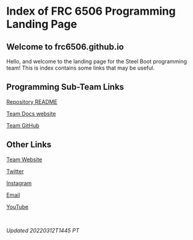 # Index of FRC 6506 Programming Landing Page

## Welcome to frc6506.github.io

Hello, and welcome to the landing page for the Steel Boot programming team!  This is index contains some links that may be useful.

## Programming Sub-Team Links

[Repository README](https://github.com/frc6506/frc6506.github.io/blob/main/README.md)

[Team Docs website](https://frc6506.github.io/docs)

[Team GitHub](https://github.com/orgs/frc6506)

## Other Links

[Team Website](https://steelboot.weebly.com/)

[Twitter](https://twitter.com/FRC6506)

[Instagram](https://www.instagram.com/frcteam6506/)

[Email](mailto:FRCteam6506@gmail.com)

[YouTube](https://www.youtube.com/channel/UCAoZ07GCdY7k6SkPM58Gm-A)

<br>

_Updated 20220312T1445 PT_
